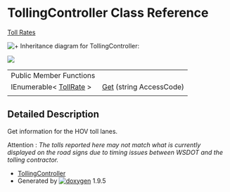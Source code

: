 # TollingController Class Reference

[Toll Rates](group___tolling.html)

![+](closed.png) Inheritance diagram for TollingController:

![](class_tolling_controller.png)

|  |  |
| --- | --- |
| Public Member Functions | |
| IEnumerable< [TollRate](class_toll_rate.html) > | [Get](group___tolling.html#gaeef11a26c83ae951c604564fc368be6e) (string AccessCode) |
|  | |

## Detailed Description

Get information for the HOV toll lanes.

Attention
:   *The tolls reported here may not match what is currently displayed on the road signs due to timing issues between WSDOT and the tolling contractor.*

* [TollingController](class_tolling_controller.html)
* Generated by [![doxygen](doxygen.svg)](https://www.doxygen.org/index.html) 1.9.5

